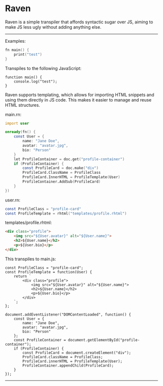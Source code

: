 # Raven

Raven is a simple transpiler that affords syntactic sugar over JS, aiming to make JS less ugly without adding anything else.

---

Examples:

```d
fn main() {
    print("test")
}
```

Transpiles to the following JavaScript:

```
function main() {
    console.log("test");
}
```

Raven supports templating, which allows for importing HTML snippets and using them directly in JS code.
This makes it easier to manage and reuse HTML structures.

main.rn:

```d
import user

onready(fn() {
    const User = {
        name: "Jane Doe",
        avatar: "avatar.jpg",
        bio: "Person"
    }
    let ProfileContainer = doc.get("profile-container")
    if (ProfileContainer) {
        const ProfileCard = doc.make("div")
        ProfileCard.ClassName = ProfileClass
        ProfileCard.InnerHTML = ProfileTemplate(User)
        ProfileContainer.AddSub(ProfileCard)
    }
})
```

user.rn:

```d
const ProfileClass = "profile-card"
const ProfileTemplate = rhtml("templates/profile.rhtml")
```

templates/profile.rhtml:

```html
<div class="profile">
    <img src="${User.avatar}" alt="${User.name}">
    <h2>${User.name}</h2>
    <p>${User.bio}</p>
</div>
```

This transpiles to main.js:

```
const ProfileClass = "profile-card";
const ProfileTemplate = function(User) {
    return `
        <div class="profile">
            <img src="${User.avatar}" alt="${User.name}">
            <h2>${User.name}</h2>
            <p>${User.bio}</p>
        </div>
    `;
};

document.addEventListener("DOMContentLoaded", function() {
    const User = {
        name: "Jane Doe",
        avatar: "avatar.jpg",
        bio: "Person"
    };
    const ProfileContainer = document.getElementById("profile-container");
    if (ProfileContainer) {
        const ProfileCard = document.createElement("div");
        ProfileCard.className = ProfileClass;
        ProfileCard.innerHTML = ProfileTemplate(User);
        ProfileContainer.appendChild(ProfileCard);
    }
});
```

---
